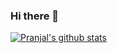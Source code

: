 ### Hi there 👋
[![Pranjal's github stats](https://github-readme-stats.vercel.app/api?username=pranjaljain0)](https://github.com/anuraghazra/github-readme-stats)
<!--
**pranjaljain0/pranjaljain0** is a ✨ _special_ ✨ repository because its `README.md` (this file) appears on your GitHub profile.

Here are some ideas to get you started:

- 🔭 I’m currently working on ...
- 🌱 I’m currently learning ...
- 👯 I’m looking to collaborate on ...
- 🤔 I’m looking for help with ...
- 💬 Ask me about ...
- 📫 How to reach me: ...
- 😄 Pronouns: ...
- ⚡ Fun fact: ...
-->
